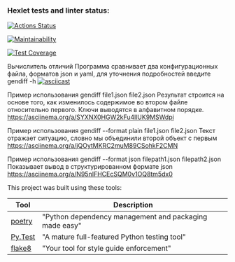 ### Hexlet tests and linter status:
[![Actions Status](https://github.com/Zotov2003/python-project-50/actions/workflows/hexlet-check.yml/badge.svg)](https://github.com/Zotov2003/python-project-50/actions)

[![Maintainability](https://api.codeclimate.com/v1/badges/e9217ef26ea5ccc208bd/maintainability)](https://codeclimate.com/github/Zotov2003/python-project-50/maintainability)

[![Test Coverage](https://api.codeclimate.com/v1/badges/e9217ef26ea5ccc208bd/test_coverage)](https://codeclimate.com/github/Zotov2003/python-project-50/test_coverage)

Вычислитель отличий
Программа сравнивает два конфигурационных файла, форматов json и yaml, для уточнения подробностей введите gendiff -h
[![asciicast](https://asciinema.org/a/676860.svg)](https://asciinema.org/a/676860)

Пример использования gendiff file1.json file2.json
Результат строится на основе того, как изменилось содержимое во втором файле относительно первого. Ключи выводятся в алфавитном порядке.
https://asciinema.org/a/SYXNX0HGW2kFu4llUK9MSWdpi

Пример использования gendiff --format plain file1.json file2.json
Текст отражает ситуацию, словно мы объединили второй объект с первым
https://asciinema.org/a/jQOytMKRC2muM89CSohkF2CMN

Пример использования gendiff --format json filepath1.json filepath2.json
Показывает вывод в структурированном формате json
https://asciinema.org/a/N95nIFHCEcSQM0v1OQ8tm5dx0

This project was built using these tools:

| Tool                                                                        | Description                                             |
|-----------------------------------------------------------------------------|---------------------------------------------------------|
| [poetry](https://python-poetry.org/)                                        | "Python dependency management and packaging made easy"  |
| [Py.Test](https://pytest.org)                                               | "A mature full-featured Python testing tool"            |
| [flake8](https://flake8.pycqa.org/)                                         | "Your tool for style guide enforcement" |